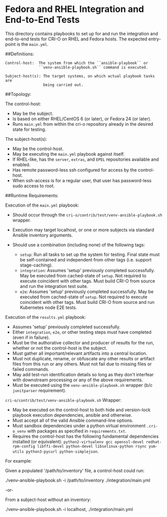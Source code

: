 # Fedora and RHEL Integration and End-to-End Tests

This directory contains playbooks to set up for and run the integration and
end-to-end tests for CRI-O on RHEL and Fedora hosts.  The expected entry-point
is the ``main.yml``.

##Definitions:

    Control-host:  The system from which the ``ansible-playbook`` or
                   ``venv-ansible-playbook.sh`` command is executed.

    Subject-host(s): The target systems, on which actual playbook tasks are
                     being carried out.

##Topology:

The control-host:

 - May be the subject.
 - Is based on either RHEL/CentOS 6 (or later), or Fedora 24 (or later).
 - Runs ``main.yml`` from within the cri-o repository already in the
   desired state for testing.

The subject-host(s):

 - May be the control-host.
 - May be executing the ``main.yml`` playbook against itself.
 - If RHEL-like, has the ``server``, ``extras``, and ``EPEL`` repositories available
   and enabled.
 - Has remote password-less ssh configured for access by the control-host.
 - When ssh-access is for a regular user, that user has password-less
   sudo access to root.

##Runtime Requirements:

Execution of the ``main.yml`` playbook:

 - Should occur through the ``cri-o/contrib/test/venv-ansible-playbook.sh`` wrapper.
 - Execution may target localhost, or one or more subjects via standard Ansible
   inventory arguments.
 - Should use a combination (including none) of the following tags:

     - ``setup``: Run all tasks to set up the system for testing. Final state must
                  be self-contained and independent from other tags (i.e. support
                  stage-caching).
     - ``integration``: Assumes 'setup' previously completed successfully.
                        May be executed from cached-state of ``setup``.
                        Not required to execute coincident with other tags.
                        Must build CRI-O from source and run the
                        integration test suite.
     - ``e2e``: Assumes 'setup' previously completed successfully.  May be executed
                from cached-state of ``setup``. Not required to execute coincident with
                other tags.  Must build CRI-O from source and run Kubernetes node
                E2E tests.

Execution of the ``results.yml`` playbook:

 - Assumes 'setup' previously completed successfully.
 - Either ``integration``, ``e2e``, or other testing steps
   must have completed (even if in failure).
 - Must be the authorative collector and producer of results for the run,
   whether or not the control-host is the subject.
 - Must gather all important/relevant artifacts into a central location.
 - Must not duplicate, rename, or obfuscate any other results or artifact files
   from this run or any others.  Must not fail due to missing files or failed commands.
 - May add test-run identification details so long as they don't interfear with
   downstream processing or any of the above requirements.
 - Must be executed using the ``venv-ansible-playbook.sh`` wrapper (b/c
   ``junitparser`` requirement).

``cri-o/contrib/test/venv-ansible-playbook.sh`` Wrapper:

 - May be executed on the control-host to both hide and version-lock playbook
   execution dependencies, ansible and otherwise.
 - Must accept all of the valid Ansible command-line options.
 - Must sandbox dependencies under a python virtual environment ``.cri-o_venv``
   with packages as specified in ``requirements.txt``.
 - Requires the control-host has the following fundamental dependencies installed
   (or equivalent): ``python2-virtualenv gcc openssl-devel
   redhat-rpm-config libffi-devel python-devel libselinux-python rsync
   yum-utils python3-pycurl python-simplejson``.

For example:

Given a populated '/path/to/inventory' file, a control-host could run:

./venv-ansible-playbook.sh -i /path/to/inventory ./integration/main.yml

-or-

From a subject-host without an inventory:

./venv-ansible-playbook.sh -i localhost, ./integration/main.yml
